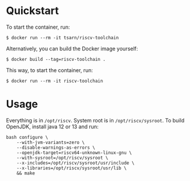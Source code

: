 # Quickstart

To start the container, run:

    $ docker run --rm -it tsarn/riscv-toolchain

Alternatively, you can build the Docker image yourself:

    $ docker build --tag=riscv-toolchain .

This way, to start the container, run:

    $ docker run --rm -it riscv-toolchain

# Usage

Everything is in `/opt/riscv`.
System root is in `/opt/riscv/sysroot`.
To build OpenJDK, install java 12 or 13 and run:

```
bash configure \
    --with-jvm-variants=zero \
    --disable-warnings-as-errors \
    --openjdk-target=riscv64-unknown-linux-gnu \
    --with-sysroot=/opt/riscv/sysroot \
    --x-includes=/opt/riscv/sysroot/usr/include \
    --x-libraries=/opt/riscv/sysroot/usr/lib \
    && make
```
